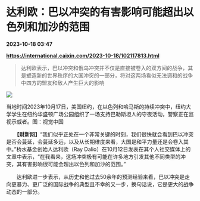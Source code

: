 # 达利欧：巴以冲突的有害影响可能超出以色列和加沙的范围

**2023-10-18 03:47**

**https://international.caixin.com/2023-10-18/102117813.html**

> 达利欧表示，巴以冲突和俄乌冲突并不仅是直接被卷入的双方间的战争，其是塑造新的世界秩序的大国冲突的一部分，将对这两场看似无法调和的战争中四方的盟友和敌人产生巨大的影响

  

![](https://img.caixin.com/2023-10-18/169760010213942_840_560.jpg)

当地时间2023年10月17日，美国纽约，在以色列和哈马斯的持续冲突中，纽约大学学生在纽约华盛顿广场公园组织了一场支持巴勒斯坦人的守夜活动，警察正在监视示威者。图：视觉中国

  

　　**【财新网】**“我们似乎正处在一个非常关键的时刻，我们很快就会看到巴以冲突是否会蔓延，会蔓延多远，以及从长期维度来看，大国是和平力量还是会卷入其中。”桥水基金创始人达利欧（Ray Dalio）在10月12日发表在其个人社交媒体上的文章中表示，“在我看来，这场冲突极有可能在许多地方引发其他不同类型的冲突，其有害影响很可能会超出以色列和加沙的范围。”

　　达利欧进一步表示，从历史和他过去50余年的预测经验来看，巴以冲突是走向更暴力、更广泛的国际战争的典型且不幸的又一步，换句话说，它是更大的战争动态的一部分。